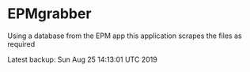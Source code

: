# EPMgrabber
Using a database from the EPM app this application scrapes the files as required


Latest backup: Sun Aug 25 14:13:01 UTC 2019
